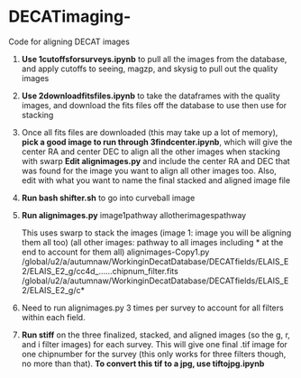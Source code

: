 # DECATimaging-
Code for aligning DECAT images 
1. **Use 1cutoffsforsurveys.ipynb** to pull all the images from the database, and apply cutoffs to seeing, magzp, and skysig to pull out the quality images
2. **Use 2downloadfitsfiles.ipynb** to take the dataframes with the quality images, and download the fits files off the database to use then use for stacking
3. Once all fits files are downloaded (this may take up a lot of memory), **pick a good image to run through 3findcenter.ipynb**, which will give the center RA and center DEC to align all the other images when stacking with swarp
**Edit alignimages.py** and include the center RA and DEC that was found  for the image you want to align all other images too. Also, edit with what you want to name the final stacked and aligned image file
4. **Run bash shifter.sh** to go into curveball image
5. **Run alignimages.py** image1pathway allotherimagespathway 
      
      This uses swarp to stack the images
      (image 1: image you will be aligning them all too) (all other images: pathway to all images including * at the end to account for them all) 
      alignimages-Copy1.py /global/u2/a/autumnaw/WorkinginDecatDatabase/DECATfields/ELAIS_E2/ELAIS_E2_g/cc4d_……chipnum_filter.fits   
      /global/u2/a/autumnaw/WorkinginDecatDatabase/DECATfields/ELAIS_E2/ELAIS_E2_g/c* 

6. Need to run alignimages.py 3 times per survey to account for all filters within each field. 

7. **Run stiff** on the three finalized, stacked, and aligned images (so the g, r, and i filter images) for each survey. This will give one final .tif image for one chipnumber for the survey (this only works for three filters though, no more than that). **To convert this tif to a jpg, use tiftojpg.ipynb**
